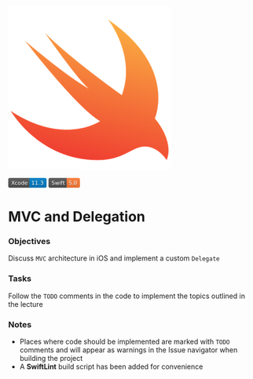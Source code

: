 ![icon](./MVC_Delegation/Assets.xcassets/icon.imageset/icon.png)

![Xcode 11.3](./MVC_Delegation/Assets.xcassets/Xcode-11.3-blue.imageset/Xcode-11.3-blue.png)
![Swift 5.0](./MVC_Delegation/Assets.xcassets/Swift-5.0-orange.imageset/Swift-5.0-orange.png)

# MVC and Delegation

### Objectives
Discuss `MVC` architecture in iOS and implement a custom `Delegate`

### Tasks
Follow the `TODO` comments in the code to implement the topics outlined in the lecture

### Notes
* Places where code should be implemented are marked with `TODO` comments and will appear as warnings in the Issue navigator when building the project
* A __SwiftLint__ build script has been added for convenience
